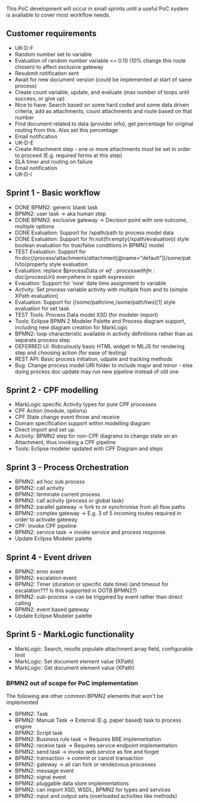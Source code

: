 This PoC development will occur in small sprints until a useful PoC system is available to cover most workflow needs.

## Customer requirements

- UK-D-F
 - Random number set to variable
 - Evaluation of random number variable <= 0.10 (10% change this route chosen) to affect exclusive gateway
 - Resubmit notification sent
 - Await for new document version (could be implemented at start of same process)
 - Create count variable, update, and evaluate (max number of loops until success, or give up)
 - Nice to have: Search based on some hard coded and some data driven criteria, add as attachments, count attachments and route based on that number
 - Find document related to data (provider info), get percentage for original routing from this. Also set this percentage
 - Email notification
- UK-D-E
 - Create Attachment step - one or more attachments must be set in order to proceed (E.g. required forms at this step)
 - SLA timer and routing on failure
 - Email notification
- UK-D-I

## Sprint 1 - Basic workflow

- DONE BPMN2: generic blank task
- BPMN2: user task -> aka human step
- DONE BPMN2: exclusive gateway -> Decision point with one outcome, multiple options
- DONE Evaluation: Support for /xpath/path to process model data
- DONE Evaluation: Support for fn:not(fn:empty(/xpath/evaluation)) style boolean evaluation for true/false conditions in BPMN2 model
- TEST Evaluation: Support for fn:doc(/process/attachments/attachment[@name="default"])/some/path/to/property style evaluation
- Evaluation: replace $processData or $wf:process with fn:doc($processUri) everywhere in xpath expression
- Evauation: Support for 'now' date time assignment to variable
- Activity: Set process variable activity with multiple from and to (simple XPath evaluation)
- Evaluation: Support for (/some/path/one,/some/path/two)[1] style evaluation for set task
- TEST Tools: Process Data model XSD (for modeler import)
- Tools: Eclipse BPMN 2 Modeler Palette and Process diagram support, including new diagram creation for MarkLogic
- BPMN2: loop characteristic available in activity definitions rather than as separate process step
- DEFERRED UI: Ridiculously basic HTML widget in MLJS for rendering step and choosing action (for ease of testing)
- REST API: Basic process initiation, udpate and tracking methods
- Bug: Change process model URI folder to include major and minor - else doing process doc update may run new pipeline instead of old one

## Sprint 2 - CPF modelling

- MarkLogic specific Activity types for pure CPF processes
 - CPF Action (module, options)
 - CPF State change event throw and receive
- Domain specification support within modelling diagram
- Direct import and set up
- Activity: BPMN2 step for non-CPF diagrams to change state on an Attachment, thus invoking a CPF pipeline
- Tools: Eclipse modeler updated with CPF Diagram and steps

## Sprint 3 - Process Orchestration

- BPMN2: ad hoc sub process
- BPMN2: call activity
- BPMN2: terminate current process
- BPMN2: call activity (process or global task)
- BPMN2: parallel gateway -> fork to or synchronise from all flow paths
- BPMN2: complex gateway -> E.g. 3 of 5 incoming routes required in order to activate gateway
- CPF: Invoke CPF pipeline
- BPMN2: service task -> invoke service and process response
- Update Eclipse Modeler palette

## Sprint 4 - Event driven

- BPMN2: error event
- BPMN2: escalation event
- BPMN2: Timer (duration or specific date time) (and timeout for escalation??? Is this supported in OOTB BPMN2?)
- BPMN2: sub-process -> can be triggered by event rather than direct calling
- BPMN2: event based gateway
- Update Eclipse Modeler palette

## Sprint 5 - MarkLogic functionality

- MarkLogic: Search, results populate attachment array field, configurable limit
- MarkLogic: Set document element value (XPath)
- MarkLogic: Get document element value (XPath)

### BPMN2 out of scope for PoC implementation

The following are other common BPMN2 elements that won't be implemented

- BPMN2: Task
- BPMN2: Manual Task -> External (E.g. paper based) task to process engine
- BPMN2: Script task
- BPMN2: Business rule task -> Requires BRE implementation
- BPMN2: receive task -> Requires service endpoint implementation
- BPMN2: send task -> invoke web service as fire and forget
- BPMN2: transaction -> commit or cancel transaction
- BPMN2: gateway -> all can fork or rendezvous processes
- BPMN2: message event
- BPMN2: signal event
- BPMN2: pluggable data store implementations
- BPMN2: can import XSD, WSDL, BPMN2 for types and services
- BPMN2: input and output sets (overloaded activities like methods)
